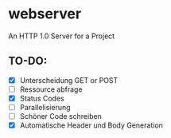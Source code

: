 # webserver

An HTTP 1.0 Server for a Project

## TO-DO:

- [x] Unterscheidung GET or POST
- [ ] Ressource abfrage
- [x] Status Codes
- [ ] Parallelisierung
- [ ] Schöner Code schreiben
- [x] Automatische Header und Body Generation